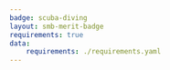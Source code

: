 ```yaml
---
badge: scuba-diving
layout: smb-merit-badge
requirements: true
data:
    requirements: ./requirements.yaml
---
```

